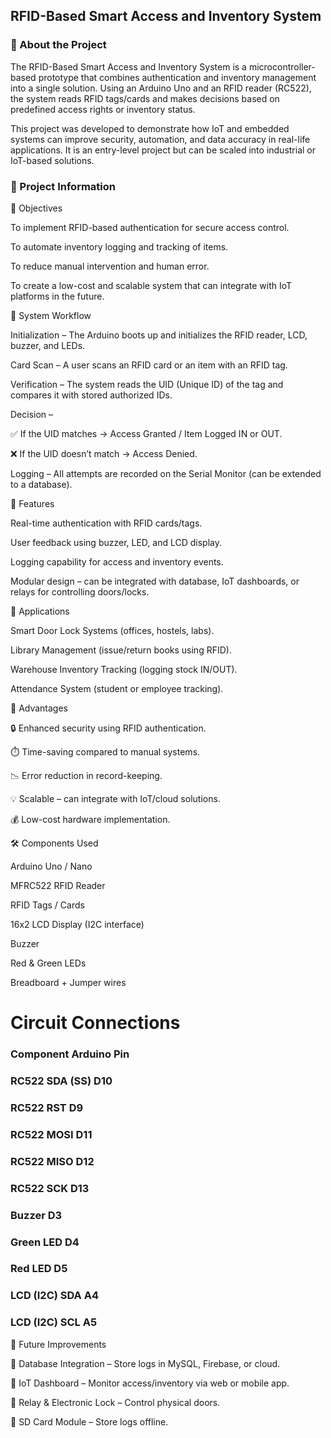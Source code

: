 ## RFID-Based Smart Access and Inventory System
### 📝 About the Project

The RFID-Based Smart Access and Inventory System is a microcontroller-based prototype that combines authentication and inventory management into a single solution. Using an Arduino Uno and an RFID reader (RC522), the system reads RFID tags/cards and makes decisions based on predefined access rights or inventory status.

This project was developed to demonstrate how IoT and embedded systems can improve security, automation, and data accuracy in real-life applications. It is an entry-level project but can be scaled into industrial or IoT-based solutions.

### 📖 Project Information
🔹 Objectives

To implement RFID-based authentication for secure access control.

To automate inventory logging and tracking of items.

To reduce manual intervention and human error.

To create a low-cost and scalable system that can integrate with IoT platforms in the future.

🔹 System Workflow

Initialization – The Arduino boots up and initializes the RFID reader, LCD, buzzer, and LEDs.

Card Scan – A user scans an RFID card or an item with an RFID tag.

Verification – The system reads the UID (Unique ID) of the tag and compares it with stored authorized IDs.

Decision –

✅ If the UID matches → Access Granted / Item Logged IN or OUT.

❌ If the UID doesn’t match → Access Denied.

Logging – All attempts are recorded on the Serial Monitor (can be extended to a database).

🔹 Features

Real-time authentication with RFID cards/tags.

User feedback using buzzer, LED, and LCD display.

Logging capability for access and inventory events.

Modular design – can be integrated with database, IoT dashboards, or relays for controlling doors/locks.

🔹 Applications

Smart Door Lock Systems (offices, hostels, labs).

Library Management (issue/return books using RFID).

Warehouse Inventory Tracking (logging stock IN/OUT).

Attendance System (student or employee tracking).

🔹 Advantages

🔒 Enhanced security using RFID authentication.

⏱️ Time-saving compared to manual systems.

📉 Error reduction in record-keeping.

💡 Scalable – can integrate with IoT/cloud solutions.

💰 Low-cost hardware implementation.

🛠️ Components Used

Arduino Uno / Nano

MFRC522 RFID Reader

RFID Tags / Cards

16x2 LCD Display (I2C interface)

Buzzer

Red & Green LEDs

Breadboard + Jumper wires

# Circuit Connections
### Component	Arduino Pin
### RC522 SDA (SS)	D10
### RC522 RST	D9
### RC522 MOSI	D11
### RC522 MISO	D12
### RC522 SCK	D13
### Buzzer	D3
### Green LED	D4
### Red LED	D5
### LCD (I2C) SDA	A4
### LCD (I2C) SCL	A5


🔮 Future Improvements

🔗 Database Integration – Store logs in MySQL, Firebase, or cloud.

📶 IoT Dashboard – Monitor access/inventory via web or mobile app.

🔐 Relay & Electronic Lock – Control physical doors.

💾 SD Card Module – Store logs offline.



